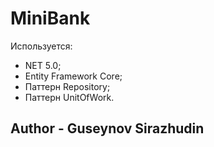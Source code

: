 # MiniBank
Используется:
-  NET 5.0;
-  Entity Framework Core;
-  Паттерн Repository;
-  Паттерн UnitOfWork.

## Author - Guseynov Sirazhudin


